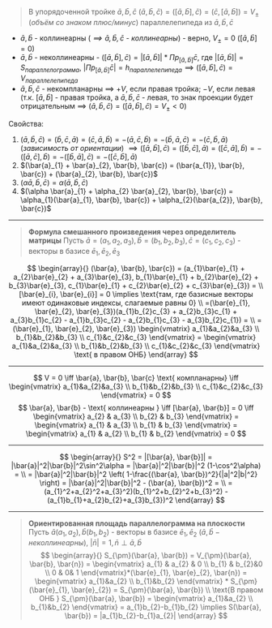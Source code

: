 >В упорядоченной тройке $\bar{a}, \bar{b}, \bar{c}$
>$(\bar{a}, \bar{b}, \bar{c}) = ([\bar{a}, \bar{b}], \bar{c}) = (\bar{c}, [\bar{a}, \bar{b}])= V_{\pm}$ (*объём со знаком плюс/минус*) параллелепипеда из $\bar{a}, \bar{b}, \bar{c}$

- $\bar{a}, \bar{b}$ - коллинеарны (*$\implies \bar{a},\bar{b},\bar{c}$ - коллинеарны*) - верно, $V_{\pm}=0 \ ([\bar{a}, \bar{b}] = 0)$
- $\bar{a}, \bar{b}$ - неколлинеарны - $([\bar{a}, \bar{b}], \bar{c}) = |[\bar{a}, \bar{b}]| * Пр_{[\bar{a}, \bar{b}]}\bar{c}$, где $|[\bar{a}, \bar{b}]| = S_{параллелограмма}$, $|Пр_{[\bar{a}, \bar{b}]} \bar{c}| = h_{параллелепипеда} \implies ([\bar{a}, \bar{b}], \bar{c}) = V_{параллелепипеда}$
- $\bar{a}, \bar{b}, \bar{c}$ - некомпланарны $\implies$ $+V$, если правая тройка; $-V$, если левая (т.к. $[\bar{a},\bar{b}]$ - правая тройка, а $\bar{a}, \bar{b}, \bar{c}$ - левая, то знак проекции будет отрицательным $\implies$ $(\bar{a}, \bar{b}, \bar{c}) = ([\bar{a}, \bar{b}], \bar{c}) = V_{\pm} < 0$)

Свойства:
1. $(\bar{a}, \bar{b}, \bar{c}) = (\bar{b}, \bar{c}, \bar{a}) = (\bar{c}, \bar{a}, \bar{b}) = -(\bar{a}, \bar{c}, \bar{b}) = -(\bar{b}, \bar{a}, \bar{c}) = -(\bar{c}, \bar{b}, \bar{a})$ (*зависимость от ориентации*) $\implies([\bar{a}, \bar{b}], \bar{c}) = ([\bar{b}, \bar{c}], \bar{a}) = ([\bar{c}, \bar{a}], \bar{b}) = -([\bar{a}, \bar{c}], \bar{b}) = -([\bar{b}, \bar{a}], \bar{c}) = -([\bar{c}, \bar{b}], \bar{a})$
2. $(\bar{a}_{1} + \bar{a}_{2}, \bar{b}, \bar{c}) = (\bar{a_{1}}, \bar{b}, \bar{c}) + (\bar{a}_{2}, \bar{b}, \bar{c})$
3. $(\alpha \bar{a}, \bar{b}, \bar{c}) = \alpha(\bar{a}, \bar{b}, \bar{c})$
4. $(\alpha \bar{a}_{1} + \alpha_{2} \bar{a}_{2}, \bar{b}, \bar{c}) = \alpha_{1}(\bar{a}_{1}, \bar{b}, \bar{c}) + \alpha_{2}(\bar{a_{2}}, \bar{b}, \bar{c})$

___

>**Формула смешанного произведения через определитель матрицы**
>Пусть $\bar{a} = (a_{1}, a_{2}, a_{3}), \bar{b} = (b_{1}, b_{2}, b_{3}), \bar{c} = (c_{1}, c_{2}, c_{3})$ - векторы в базисе $\bar{e}_{1}, \bar{e}_{2}, \bar{e}_{3}$ 

$$
\begin{array}{}
(\bar{a}, \bar{b}, \bar{c}) = (a_{1}\bar{e}_{1} + a_{2}\bar{e}_{2} + a_{3}\bar{e}_{3}, b_{1}\bar{e}_{1} + b_{2}\bar{e}_{2} + b_{3}\bar{e}_{3}, c_{1}\bar{e}_{1} + c_{2}\bar{e}_{2} + c_{3}\bar{e}_{3}) = \\
[\bar{e}_{i}, \bar{e}_{i}] = 0 \implies \text{там, где базисные векторы имеют одинаковые индексы, слагаемые равны 0}
\\
=(\bar{e}_{1}, \bar{e}_{2}, \bar{e}_{3})(a_{1}b_{2}c_{3} + a_{2}b_{3}c_{1} + a_{3}b_{1}c_{2} - a_{1}b_{3}c_{2} - a_{2}b_{1}c_{3} - a_{3}b_{2}c_{1}) =  \\
=(\bar{e}_{1}, \bar{e}_{2}, \bar{e}_{3}) \begin{vmatrix}
a_{1}&a_{2}&a_{3} \\
b_{1}&b_{2}&b_{3} \\
c_{1}&c_{2}&c_{3}
\end{vmatrix} = \begin{vmatrix}
a_{1}&a_{2}&a_{3} \\
b_{1}&b_{2}&b_{3} \\
c_{1}&c_{2}&c_{3}
\end{vmatrix} \text{ в правом ОНБ}
\end{array}
$$
___
$$
V = 0 \iff \bar{a}, \bar{b}, \bar{c} \text{ компланарны} \iff
\begin{vmatrix}
a_{1}&a_{2}&a_{3} \\
b_{1}&b_{2}&b_{3} \\
c_{1}&c_{2}&c_{3}
\end{vmatrix} = 0
$$
$$
\bar{a}, \bar{b} - \text{ коллинеарны } \iff [\bar{a}, \bar{b}] = 0 \iff
\begin{vmatrix}
a_{2} & a_{3} \\
b_{2} & b_{3}
\end{vmatrix} = \begin{vmatrix}
a_{1} & a_{3} \\
b_{1} & b_{3}
\end{vmatrix}
= \begin{vmatrix}
a_{1} & a_{2} \\
b_{1} & b_{2}
\end{vmatrix} = 0
$$
___

$$
\begin{array}{}
S^2 = |[\bar{a}, \bar{b}]| = |\bar{a}|^2|\bar{b}|^2\sin^2\alpha = |\bar{a}|^2|\bar{b}|^2 (1-\cos^2\alpha) = \\
= |\bar{a}|^2|\bar{b}|^2 \left( 1-\frac{(\bar{a}, \bar{b})^2}{|a|^2|b|^2} \right) = |\bar{a}|^2|\bar{b}|^2 - (\bar{a}, \bar{b})^2 = \\
= (a_{1}^2+a_{2}^2+a_{3}^2)(b_{1}^2+b_{2}^2+b_{3}^2) - (a_{1}b_{1}+a_{2}b_{2}+a_{3}b_{3})^2
\end{array}
$$
___

>**Ориентированная площадь параллелограмма на плоскости**
>Пусть $\bar{a}(a_{1}, a_{2}), \bar{b}(b_{1}, b_{2}) \text{ - векторы в базисе } \bar{e}_{1}, \bar{e}_{2} \ (\bar{a}, \bar{b} - неколлинеарны)$, 
$|\bar{n}|=1, \bar{n} \perp \bar{a}, \bar{b}$
$$
\begin{array}{}
S_{\pm}(\bar{a}, \bar{b}) = V_{\pm}(\bar{a}, \bar{b}, \bar{n})
= \begin{vmatrix}
a_{1} & a_{2} & 0 \\
b_{1} & b_{2}&0 \\
0 & 0& 1
\end{vmatrix}*(\bar{e}_{1}, \bar{e}_{2}, \bar{n})
= 
\begin{vmatrix}
a_{1}&a_{2} \\
b_{1}&b_{2}
\end{vmatrix} * S_{\pm}(\bar{e}_{1}, \bar{e}_{2}) = S_{\pm}(\bar{a}, \bar{b}) \\
\text{В правом ОНБ } S_{\pm}(\bar{a}, \bar{b}) = 
\begin{vmatrix}
a_{1}&a_{2} \\
b_{1}&b_{2}
\end{vmatrix} = a_{1}b_{2}-b_{1}b_{2} \implies S(\bar{a}, \bar{b}) = |a_{1}b_{2}-b_{1}a_{2}|
\end{array}
$$